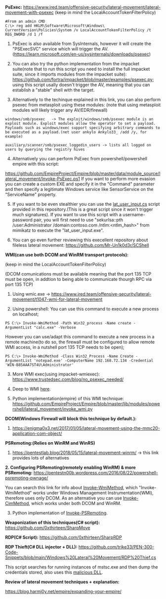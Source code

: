 **PsExec:** https://www.ired.team/offensive-security/lateral-movement/lateral-movement-with-psexec
(keep in mind the LocalAccountTokenFilterPolicy)

```
#From an admin CMD
C:\> reg add HKLM\Software\Microsoft\Windows\	CurrentVersion\Policies\System /v LocalAccountTokenFilterPolicy /t 	REG_DWORD /d 1 /f
```

1. PsExec is also available from SysInternals, however it will create the "PSExecSVC" service which will trigger the AV.(https://learn.microsoft.com/en-us/sysinternals/downloads/psexec)

2. You can also try the python implementation from the impacket suite(note that to run this script you need to install the full impacket suite, since it imports modules from the impacket suite): https://github.com/fortra/impacket/blob/master/examples/psexec.py; using this script usally doesn't trigger the AV, meaning that you can establish a "stable" shell with the target.

3. Alternatively to the techinque explained in this link, you can also perform psexec from metasploit using these modules:
(note that using metasploit modules will likely trigger any AV/EDR/firewall)

```
windows/smb/psexec   -> The exploit/windows/smb/psexec module is an exploit module. Exploit modules allow the operator to set a payload. Payloads such as windows/exec support specifying arbitrary commands to be executed as a payload.(net user ankylo Ankylo33_ /add /y, for example)

auxiliary/scanner/smb/psexec_loggedin_users -> lists all logged on users by querying the registry hives
```

4. Alternatively you can perform PsExec from powershell/powershell empire with this script: 

https://github.com/EmpireProject/Empire/blob/master/data/module_source/lateral_movement/Invoke-PsExec.ps1
If you want to perform more evasion you can create a custom EXE and specify it in the "Command" parameter and then specify a legitimate Windows service like SensorService on the "ServiceName" property.

5. If you want to be even stealthier you can use the [lat_user_input.cs](https://github.com/trike33/PEN-300-Code-Snippets/blob/main/Windows%20Lateral%20Movement/lat_user_input.cs) script provided in this repository.(This is a great script since it won't trigger much signatures). If you want to use this script with a username-password pair, you will first need to use "sekurlsa::pth /user:Administrator /domain:contoso.com /ntlm:<ntlm_hash>" from mimikatz to execute the "lat_user_input.exe".

6. You can go even further reviewing this execellent repository about fileless lateral movement: https://github.com/Mr-Un1k0d3r/SCShell

**WMI(can use both DCOM and WinRM transport protocols):** 

(keep in mind the LocalAccountTokenFilterPolicy)

(DCOM comunications must be available meaning that the port 135 TCP must be open, in addtion to being able to communicate thourgh RPC via port 135 TCP)
1. Using wmic.exe -> https://www.ired.team/offensive-security/lateral-movement/t1047-wmi-for-lateral-movement

2. Using powershell:
You can use this command to execute a new process on localhost;

```
PS C:\> Invoke-WmiMethod -Path Win32_process -Name create -ArgumentList "calc.exe" -Verbose
```

However you can use/adapt this command to execute a new process in a remote machine(to do so, the firewall must be configured to allow remote WMI access, in a nutshell port 135 TCP needs to be open);

```
PS C:\> Invoke-WmiMethod -Class Win32_Process -Name Create -ArgumentList 'notepad.exe' -ComputerName 192.168.72.134 -Credential 'WIN-B85AAA7ST4U\Administrator' 
```

3. More WMI exec(using impacket-wmiexec): https://www.trustedsec.com/blog/no_psexec_needed/

4. Deep to WMI [here](https://www.blackhat.com/docs/us-15/materials/us-15-Graeber-Abusing-Windows-Management-Instrumentation-WMI-To-Build-A-Persistent%20Asynchronous-And-Fileless-Backdoor-wp.pdf).

5. Python implementation(empire) of this WMI technique: https://github.com/EmpireProject/Empire/blob/master/lib/modules/powershell/lateral_movement/invoke_wmi.py

**DCOM(Windows Firewall will block this technique by default.):** 

1. https://enigma0x3.net/2017/01/05/lateral-movement-using-the-mmc20-application-com-object/

**PSRemoting:(Relies on WinRM and WinRS)** 

1. https://pentestlab.blog/2018/05/15/lateral-movement-winrm/  -> this link provides lots of alternatives

**2. Configuring PSRemoting(remotely enabling WinRM) & more PSRemoting:** https://pentestn00b.wordpress.com/2016/08/22/powershell-psremoting-pwnage/

You can search this link for info about [Invoke-WmiMethod](https://ss64.com/ps/invoke-wmimethod.html), which "Invoke-WmiMethod" works under Windows Management Instrumentation(WMI), therefore uses only DCOM. As an alternative you can use [Invoke-CimMethod](https://ss64.com/ps/invoke-cimmethod.html), which works under both DCOM and WinRM.

3. Python implementation of [Invoke-PSRemoting](https://github.com/EmpireProject/Empire/blob/master/lib/modules/powershell/lateral_movement/invoke_psremoting.py).

**Weaponization of this techniques(C# script):** https://github.com/0xthirteen/SharpMove

**RDP(C# Script):** https://github.com/0xthirteen/SharpRDP

**RDP Thieft(C# DLL injector + DLL):** https://github.com/trike33/PEN-300-Code-Snippets/blob/main/Windows%20Lateral%20Movement/RDP%20Thief.cs

This script searches for running instances of mstsc.exe and then dump the credentials stored, also uses this [malicious DLL](https://github.com/0x09AL/RdpThief).

**Review of lateral movement techniques + explanation:**

https://blog.harmj0y.net/empire/expanding-your-empire/
